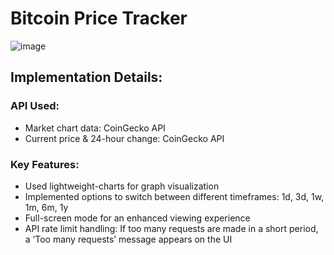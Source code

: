 # Bitcoin Price Tracker

![image](https://github.com/user-attachments/assets/064ee022-cad0-4a0a-a981-a42727dbff4d)

## Implementation Details:
### API Used:  
- Market chart data: CoinGecko API  
- Current price & 24-hour change: CoinGecko API  

### Key Features:
- Used lightweight-charts for graph visualization  
- Implemented options to switch between different timeframes: 1d, 3d, 1w, 1m, 6m, 1y
- Full-screen mode for an enhanced viewing experience  
- API rate limit handling: If too many requests are made in a short period, a ‘Too many requests’ message appears on the UI 
